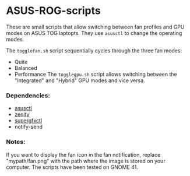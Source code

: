 # ASUS-ROG-scripts
These are small scripts that allow switching between fan profiles and GPU modes on ASUS TOG laptopts. 
They use ```asusctl``` to change the operating modes. 

The ```togglefan.sh``` script sequentially cycles through the three fan modes:
 - Quite
 - Balanced
 - Performance
The ```togglegpu.sh``` script allows switching between the "Integrated" and "Hybrid" GPU modes and vice versa. 

### Dependencies:
- [asusctl](https://gitlab.com/asus-linux/asusctl)
- [zenity](https://github.com/GNOME/zenity)
- [supergfxctl](https://gitlab.com/asus-linux/supergfxctl)
- notify-send
### Notes: 
If you want to display the fan icon in the fan notification, replace "mypath/fan.png" with the path where the image is stored on your computer. 
The scripts have been tested on GNOME 41. 

